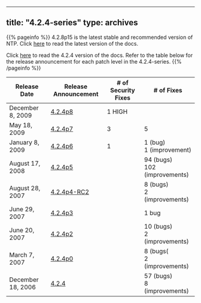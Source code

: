 
---
title: "4.2.4-series"
type: archives
---

{{% pageinfo %}}
4.2.8p15 is the latest stable and recommended version of NTP. Click [here](/archives/4.2.8-series) to read the latest version of the docs. 

Click [here](/archives/4.2.4-series) to read the 4.2.4 version of the docs. Refer to the table below for the release announcement for each patch level in the 4.2.4-series.
{{% /pageinfo %}}

| Release Date | Release Announcement | # of Security Fixes | # of Fixes |
| ----- | ----- | ----- | ----- |
| December 8, 2009 | [4.2.4p8](https://lists.ntp.org/pipermail/announce/2009-December/000086.html) | 1 HIGH | |
| May 18, 2009 | [4.2.4p7](https://lists.ntp.org/pipermail/announce/2009-May/000062.html) | 3 | 5 |
| January 8, 2009 | [4.2.4p6](https://lists.ntp.org/pipermail/announce/2009-January/000055.html) | 1 | 1 (bug)<br> 1 (improvement) |
| August 17, 2008 | [4.2.4p5](https://lists.ntp.org/pipermail/announce/2008-August/000052.html) | | 94 (bugs)<br> 102 (improvements) |
| August 28, 2007 | [4.2.4p4-RC2](https://lists.ntp.org/pipermail/announce/2007-August/000045.html) | | 8 (bugs)<br> 2 (improvements) |
| June 29, 2007 |[ 4.2.4p3](https://lists.ntp.org/pipermail/announce/2007-June/000043.html) | | 1 bug |
| June 20, 2007 | [4.2.4p2](https://lists.ntp.org/pipermail/announce/2007-June/000042.html) | | 10 (bugs)<br> 2 (improvements) |
| March 7, 2007 | [4.2.4p0](https://lists.ntp.org/pipermail/announce/2007-March/000035.html) | | 8 (bugs(<br> 2 (improvements)|
| December 18, 2006 | [4.2.4](https://lists.ntp.org/pipermail/announce/2006-December/000032.html) | | 57 (bugs)<br> 8 (improvements)|
